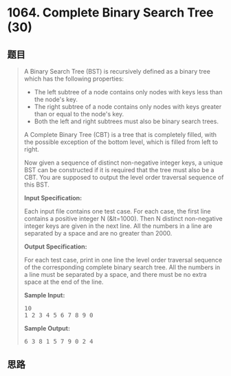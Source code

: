 <h1>1064. Complete Binary Search Tree (30)</h1>

## 题目

> <div id="problemContent">
> <p>A Binary Search Tree (BST) is recursively defined as a binary tree which has the following properties:</p>
> <ul>
> <li>The left subtree of a node contains only nodes with keys less than the node's key. 
> </li><li>The right subtree of a node contains only nodes with keys greater than or equal to the node's key. 
> </li><li>Both the left and right subtrees must also be binary search trees. </li></ul>
> <p>A Complete Binary Tree (CBT) is a tree that is completely filled, with the possible exception of the bottom level, which is filled from left to right.</p>
> <p>Now given a sequence of distinct non-negative integer keys, a unique BST can be constructed if it is required that the tree must also be a CBT.  You are supposed to output the level order traversal sequence of this BST.</p>
> <p><b>
> Input Specification:
> </b></p>
> <p>Each input file contains one test case.  For each case, the first line contains a positive integer N (&amp;lt=1000).  Then N distinct non-negative integer keys are given in the next line.  All the numbers in a line are separated by a space and are no greater than 2000.</p>
> <p><b>
> Output Specification:
> </b></p>
> <p>For each test case, print in one line the level order traversal sequence of the corresponding complete binary search tree.  All the numbers in a line must be separated by a space, and there must be no extra space at the end of the line.
> </p>
> <b>Sample Input:</b><pre>
> 10
> 1 2 3 4 5 6 7 8 9 0
> </pre>
> <b>Sample Output:</b><pre>
> 6 3 8 1 5 7 9 0 2 4
> </pre>
> </div>

## 思路

